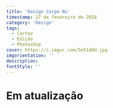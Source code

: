 ```yaml
---
title: 'Design Corpo Nu'
timestamp: 27 de fevereiro de 2018
category: 'Design'
tags:
  - Cartaz
  - Edição
  - Photoshop
cover: https://i.imgur.com/5e51dHU.jpg
imgorientation: ''
description:
fontStyle: ''
---
```


# **Em atualização**
